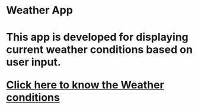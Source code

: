 ﻿<h1>Weather App<h1>
<p>This app is developed for displaying current weather conditions based on user input.</p>
<a href="http://127.0.0.1:3000/Web_Dev/Weather_App/index.html">Click here to know the Weather conditions</a>

